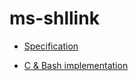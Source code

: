 # ms-shllink

- [Specification](https://docs.microsoft.com/en-us/openspecs/windows_protocols/ms-shllink/16cb4ca1-9339-4d0c-a68d-bf1d6cc0f943)

- [C & Bash implementation](http://www.mamachine.org/mslink/index.en.html)

